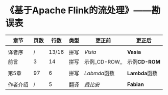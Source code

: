 # 《基于Apache Flink的流处理》——勘误表

|章节|页数  |行数 |类型    |更正前        |更正后         |
|---|-----|-----|-------|-------------|--------------|
||
|译者序|/|13/16|拼写|_Visia_|**Vasia**|
|前言|3|14|拼写|示例_CD-ROW_|示例**CD-ROM**|
||
|第5章|97|6|拼写|*Labmda*函数|**Lambda**函数|
||
|作者介绍|/|5|翻译|*费比安*|**Fabian**|


